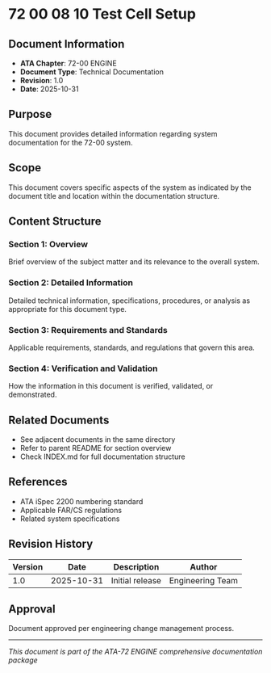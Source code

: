 # 72 00 08 10 Test Cell Setup

## Document Information
- **ATA Chapter**: 72-00 ENGINE
- **Document Type**: Technical Documentation
- **Revision**: 1.0
- **Date**: 2025-10-31

## Purpose
This document provides detailed information regarding system documentation for the 72-00 system.

## Scope
This document covers specific aspects of the system as indicated by the document title and location within the documentation structure.

## Content Structure

### Section 1: Overview
Brief overview of the subject matter and its relevance to the overall system.

### Section 2: Detailed Information
Detailed technical information, specifications, procedures, or analysis as appropriate for this document type.

### Section 3: Requirements and Standards
Applicable requirements, standards, and regulations that govern this area.

### Section 4: Verification and Validation
How the information in this document is verified, validated, or demonstrated.

## Related Documents
- See adjacent documents in the same directory
- Refer to parent README for section overview
- Check INDEX.md for full documentation structure

## References
- ATA iSpec 2200 numbering standard
- Applicable FAR/CS regulations
- Related system specifications

## Revision History
| Version | Date | Description | Author |
|---------|------|-------------|--------|
| 1.0 | 2025-10-31 | Initial release | Engineering Team |

## Approval
Document approved per engineering change management process.

---
*This document is part of the ATA-72 ENGINE comprehensive documentation package*
